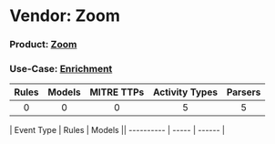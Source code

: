 Vendor: Zoom
============
### Product: [Zoom](../ds_zoom_zoom.md)
### Use-Case: [Enrichment](../../../../UseCases/uc_enrichment.md)

| Rules | Models | MITRE TTPs | Activity Types | Parsers |
|:-----:|:------:|:----------:|:--------------:|:-------:|
|   0   |   0    |     0      |       5        |    5    |

| Event Type | Rules | Models || ---------- | ----- | ------ |
